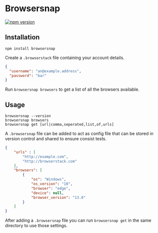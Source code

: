 Browsersnap
===
[![npm version](https://badge.fury.io/js/browsersnap.svg)](https://badge.fury.io/js/browsersnap)

Installation
---

```
npm install browsersnap
```

Create a `.browserstack` file containing your account details.

```json
{
  "username": "an@example.address",
  "password": "bar"
}
```

Run `browsersnap browsers` to get a list of all the browsers available.


Usage
---

```
browsersnap --version
browsersnap browsers
browsersnap get [url|comma,seperated,list,of,urls]
```

A `.browsersnap` file can be added to act as config file that can be stored in version control and shared to ensure consist tests.

```json
{
	"urls" : [
		"http://example.com",
		"http://browserstack.com"
	],
	"browsers": [
		{
			"os": "Windows",
			"os_version": "10",
			"browser": "edge",
			"device": null,
			"browser_version": "13.0"
		}
	]
}
```

After adding a `.browsersnap` file you can run `browsersnap get` in the same directory to use those settings.


